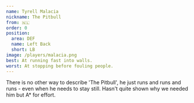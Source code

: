 ```yaml
---
name: Tyrell Malacia
nickname: The Pitbull
from: 🇳🇱
order: 0
position:
  area: DEF
  name: Left Back
  short: LB
image: /players/malacia.png
best: At running fast into walls.
worst: At stopping before fouling people.
---
```


There is no other way to describe 'The Pitbull', he just runs and runs and runs - even when he needs to stay still. Hasn't quite shown why we needed him but A\* for effort.
